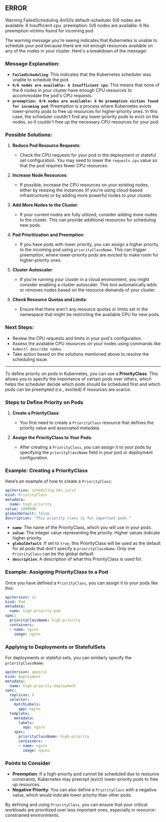 ## ERROR
Warning  FailedScheduling  4m50s  default-scheduler  0/6 nodes are available: 6 Insufficient cpu. preemption: 0/6 nodes are available: 6 No preemption victims found for incoming pod

 The warning message you're seeing indicates that Kubernetes is unable to schedule your pod because there are not enough resources available on any of the nodes in your cluster. Here's a breakdown of the message:

### Message Explanation:
- **`FailedScheduling`**: This indicates that the Kubernetes scheduler was unable to schedule the pod.
- **`0/6 nodes are available: 6 Insufficient cpu`**: This means that none of the 6 nodes in your cluster have enough CPU resources to accommodate the pod's CPU requests.
- **`preemption: 0/6 nodes are available: 6 No preemption victims found for incoming pod`**: Preemption is a process where Kubernetes evicts lower-priority pods to free up resources for higher-priority ones. In this case, the scheduler couldn't find any lower-priority pods to evict on the nodes, so it couldn't free up the necessary CPU resources for your pod.

### Possible Solutions:
1. **Reduce Pod Resource Requests**:
   - Check the CPU requests for your pod in the deployment or stateful set configuration. You may need to lower the `requests.cpu` value so that the pod requires fewer CPU resources.

2. **Increase Node Resources**:
   - If possible, increase the CPU resources on your existing nodes, either by resizing the instances (if you're using cloud-based infrastructure) or by adding more powerful nodes to your cluster.

3. **Add More Nodes to the Cluster**:
   - If your current nodes are fully utilized, consider adding more nodes to the cluster. This can provide additional resources for scheduling new pods.

4. **Pod Prioritization and Preemption**:
   - If you have pods with lower priority, you can assign a higher priority to the incoming pod using `priorityClassName`. This can trigger preemption, where lower-priority pods are evicted to make room for higher-priority ones.

5. **Cluster Autoscaler**:
   - If you're running your cluster in a cloud environment, you might consider enabling a cluster autoscaler. This tool automatically adds or removes nodes based on the resource demands of your cluster.

6. **Check Resource Quotas and Limits**:
   - Ensure that there aren't any resource quotas or limits set in the namespace that might be restricting the available CPU for new pods.

### Next Steps:
- Review the CPU requests and limits in your pod's configuration.
- Assess the available CPU resources on your nodes using commands like `kubectl describe nodes`.
- Take action based on the solutions mentioned above to resolve the scheduling issue.

---
To define priority on pods in Kubernetes, you can use a **PriorityClass**. This allows you to specify the importance of certain pods over others, which helps the scheduler decide which pods should be scheduled first and which pods can be preempted (i.e., evicted) if resources are scarce.

### Steps to Define Priority on Pods

1. **Create a PriorityClass**:
   - You first need to create a `PriorityClass` resource that defines the priority value and associated metadata.

2. **Assign the PriorityClass to Your Pods**:
   - After creating a `PriorityClass`, you can assign it to your pods by specifying the `priorityClassName` field in your pod or deployment configuration.

### Example: Creating a PriorityClass

Here’s an example of how to create a `PriorityClass`:

```yaml
apiVersion: scheduling.k8s.io/v1
kind: PriorityClass
metadata:
  name: high-priority
value: 1000000
globalDefault: false
description: "This priority class is for important pods."
```

- **`name`**: The name of the PriorityClass, which you will use in your pods.
- **`value`**: The integer value representing the priority. Higher values indicate higher priority.
- **`globalDefault`**: If set to `true`, this PriorityClass will be used as the default for all pods that don’t specify a `priorityClassName`. Only one `PriorityClass` can be the global default.
- **`description`**: A description of what this PriorityClass is used for.

### Example: Assigning PriorityClass to a Pod

Once you have defined a `PriorityClass`, you can assign it to your pods like this:

```yaml
apiVersion: v1
kind: Pod
metadata:
  name: high-priority-pod
spec:
  priorityClassName: high-priority
  containers:
  - name: nginx
    image: nginx
```

### Applying to Deployments or StatefulSets

For deployments or stateful sets, you can similarly specify the `priorityClassName`:

```yaml
apiVersion: apps/v1
kind: Deployment
metadata:
  name: high-priority-deployment
spec:
  replicas: 3
  selector:
    matchLabels:
      app: nginx
  template:
    metadata:
      labels:
        app: nginx
    spec:
      priorityClassName: high-priority
      containers:
      - name: nginx
        image: nginx
```

### Points to Consider
- **Preemption**: If a high-priority pod cannot be scheduled due to resource constraints, Kubernetes may preempt (evict) lower-priority pods to free up resources.
- **Negative Priority**: You can also define a `PriorityClass` with a negative value, which would indicate lower priority than other pods.

By defining and using `PriorityClass`, you can ensure that your critical workloads are prioritized over less important ones, especially in resource-constrained environments.